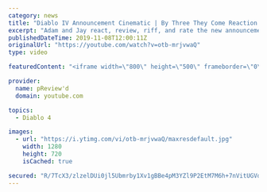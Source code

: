 ```yaml
---
category: news
title: "Diablo IV Announcement Cinematic | By Three They Come Reaction / Review / Rating"
excerpt: "Adam and Jay react, review, riff, and rate the new announcement cinematic everyone wanted to see last year at Blizzcon, Diablo IV 'By Three They Come'."
publishedDateTime: 2019-11-08T12:00:11Z
originalUrl: "https://youtube.com/watch?v=otb-mrjvwaQ"
type: video

featuredContent: "<iframe width=\"800\" height=\"500\" frameborder=\"0\" src=\"https://www.youtube.com/embed/otb-mrjvwaQ\" allow=\"accelerometer; autoplay; encrypted-media; gyroscope; picture-in-picture\" allowfullscreen></iframe>"

provider:
  name: pReview'd
  domain: youtube.com

topics:
  - Diablo 4

images:
  - url: "https://i.ytimg.com/vi/otb-mrjvwaQ/maxresdefault.jpg"
    width: 1280
    height: 720
    isCached: true

secured: "R/7TcX3/zlzelDUi0jl5Ubmrby1Xv1gBBe4pM3YZl9P2EtM7M6h+7nVitUGVd0QV7oSkZI2QhXsBSFw0KrFza4EBQ8yeDmRm11QEvaOChjSFNRfFR/rIYshsPy/ANa1Y2/JjlAm26nRPH28FtsZsnK06/RpEuMMi7uus1WdlUN1gKoNCnXrpS1ma3qeQQ9dKH9VnBjIb0pX/yf+bDo+BGxLQXdolarCSH5+ON72wlZsT3XfLTbhcM1gxApboMZQKhQXiPJY9E+B+F6m6/MEjhfnkim6Chix3CBC80o/+8MztHO/Z+j+w8kAsuODwNqZz9rxTzMVE/sRTmaheX+hVhlpkpIQb7QMnV3/zIB3hpBpDEUXc5bp6C71K3woh2B5wMNkneyqvCp7iE3iSgLyRquWW/CdEkYqX3HrC7mD92Q/AK47yFY7KWuIgwJmjg9fU;vMaqOm+c3ADOz1b77d8Wdw=="
---
```


